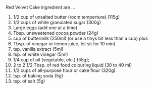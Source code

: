 Red Velvet Cake ingredient are ...

1. 1/2 cup of unsalted butter (room temperture) (115g) 
2. 1/2 cups of white granulated sugar (300g)
3. Large eggs (add one at a time)
4. Tbsp. unsweetened cocoa powder (24g)
5. cup of buttermilk (250ml) (or use a tinys bit less than a cup)
plus
6. Tbsp. of vinegar or lemon juice, let sit for 10 min)
7. tsp. vanilla extract (5ml)
8. tsp. of white vinegar (5ml)
9. 1/4 cup of oil (vegetable, etc.) (55g);
10. 2 to 2 1/2 Tbsp. of red food colouring liquid (30 to 40 ml)
11. 1/2 cups of all-purpose flour or cake flour (320g)
12. tsp. of baking soda (5g)
13. tsp. of salt (5g)

